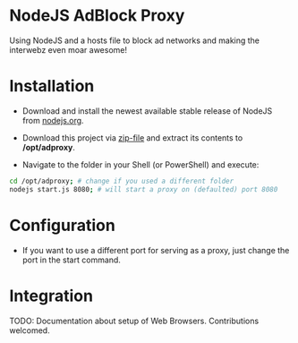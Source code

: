 
NodeJS AdBlock Proxy
====================

Using NodeJS and a hosts file to block ad networks and making the interwebz even moar awesome!


# Installation

- Download and install the newest available stable release of NodeJS from [nodejs.org](http://nodejs.org).

- Download this project via [zip-file](https://github.com/martensms/lycheeJS/archive/master.zip) and extract its contents to **/opt/adproxy**.

- Navigate to the folder in your Shell (or PowerShell) and execute:

```bash
cd /opt/adproxy; # change if you used a different folder
nodejs start.js 8080; # will start a proxy on (defaulted) port 8080
```

# Configuration

- If you want to use a different port for serving as a proxy, just change the port in the start command.


# Integration

TODO: Documentation about setup of Web Browsers. Contributions welcomed.

